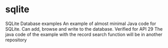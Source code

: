 # sqlite
SQLite Database examples
An example of almost minimal Java code for SQLite. Can add, browse and write to the database. Verified for API 29
The java code of the example with the record search function will be in another repository

